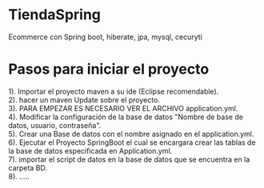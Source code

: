 # TiendaSpring
Ecommerce con Spring boot, hiberate, jpa, mysql, cecuryti
<h1>Pasos para iniciar el proyecto </h1>
1). Importar el proyecto maven a su ide (Eclipse recomendable). </br>
2). hacer un maven Update sobre el proyecto.  </br>
3). PARA EMPEZAR ES NECESARIO VER EL ARCHIVO application.yml.  </br>
4). Modificar la configuración de la base de datos "Nombre de  base de datos, usuario, contraseña".  </br>
5). Crear una Base de datos con el nombre asignado en el application.yml.  </br>
6). Ejecutar el Proyecto SpringBoot el cual se encargara crear las tablas de la base de datos especificada en Application.yml. </br>  
7). importar el script de datos en la base de datos que se encuentra en la carpeta BD.  </br>
8).  ..... </br>
